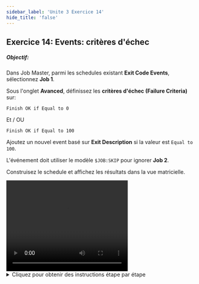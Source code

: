 ```yaml
---
sidebar_label: 'Unite 3 Exercice 14'
hide_title: 'false'
---
```


## Exercice 14: Events: critères d'échec

##### Objectif:

Dans Job Master, parmi les schedules existant **Exit Code Events**, sélectionnez **Job 1**.

Sous l'onglet **Avanced**, définissez les **critères d'échec (Failure Criteria)** sur:

```Finish OK if Equal to 0```

Et / OU

```Finish OK if Equal to 100```

Ajoutez un nouvel event basé sur **Exit Description** si la valeur est ```Equal to 100```. 

L'événement doit utiliser le modèle ```$JOB:SKIP``` pour ignorer **Job 2**.

Construisez le schedule et affichez les résultats dans la vue matricielle.


<div>
<video width="320" height="240" controls>
  <source src="videobasic/U3E14.mp4" type="video/mp4"></source>
Your browser does not support the video tag.
</video>
</div>

<details>

<summary>Cliquez pour obtenir des instructions étape par étape</summary>

1. Sous la rubrique **Administration**, double-cliquez sur **Job Master**.
2. Dans la liste déroulante **Schedule**, sélectionnez **Exit Code Events**.
3. Dans la liste déroulante **Job**, sélectionnez **Job 1**.
4. Au bas de l'écran, cliquez sur l'onglet **Avanced**.
5. Modifiez le menu déroulant **Results de Fail** à **Finish OK**.
    * Cela inversera la logique indiquant que le Job ne se **terminera** que si le Job se termine avec les **codes de sortie** répertoriés.
6. Modifiez **Comparison Operator** de ```Not Equal To``` à ```Equal To``` en laissant la valeur définie sur ```0```.
7. Dans la deuxième ligne, modifiez le menu déroulant **Et / Ou** de **vide** à **OR**.
8. Dans la deuxième ligne, modifiez **Comparison Operator** de **vide** à ```Equal To```.
9. Dans la deuxième ligne, modifiez **Value** de ```0``` à ```100```.
10. Cliquez sur le bouton **Save** en haut à droite de l'écran.
11. Cliquez sur l'onglet **Events**.
12. Cliquez sur le bouton **Add** dans le cadre Events.
13. Cliquez sur le bouton radio **Exit Description** dans **Event Definition Wizard**.
14. Cliquez sur **Next**.
15. Sélectionnez **Egal To** dans le menu déroulant **Comparison Operator**.
16. Tapez dans la zone de texte Value ```100```.
17. Cliquez sur **Next**.
18. Sélectionnez le modèle ```$JOB:SKIP``` dans le menu déroulant Event Template.
19. Mettre à jour ```<Schedule date>``` avec ```[[$SCHEDULE DATE]]```
20. Mettre à jour ```<Schedule name>``` avec ```[[$SCHEDULE NAME]]```
21. Mettre à jour ```<Job name>``` avec **Job 2**.
22. Les **paramètres d'événement (Event Parameters)** devraient ressembler à ceci : ```[[$SCHEDULE DATE]],[[$SCHEDULE NAME]],Job 2```
23. Cliquez sur le bouton **Finish**.
24. Fermez l'onglet **Job Master**.
25. Sous la rubrique **Operations**, double-cliquez sur **Schedule Build**.
26. Sélectionnez Exit Code Events dans Schedule Selection.
27. Cliquez sur le bouton **Build**.
28. Sélectionnez le bouton radio **Released**.
29. Cliquez sur **OK**.
30. Ouvrez l'écran **Operations** de votre choix ( **Matrix** ou **List** ) ou utilisez **Solution Manager** .
31. Notez que **Job Failure** du Job a échoué avec un **code de sortie** de ```100```.
32. Notez que **Job 1** doit se **terminer** avec un **code de sortie** ```100``` mais avec **Finish OK**.
33. Il doit également _ignorer_ le **Job 2**, ce qui permet au **Job 3** de s'exécuter.

</details>